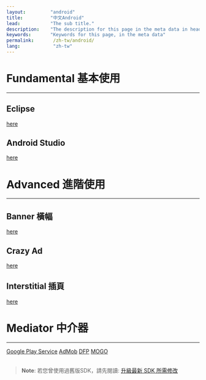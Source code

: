```yaml
---
layout:         "android"
title:          "中文Android"
lead:           "The sub title."
description:    "The description for this page in the meta data in header."
keywords:       "Keywords for this page, in the meta data"
permalink:       /zh-tw/android/
lang:            "zh-tw"
---
```

# Fundamental 基本使用
---
## Eclipse
[here](fundamental/)
## Android Studio
[here](fundamental/android-studio/)
<br>

# Advanced 進階使用
---
## Banner 橫幅
[here](advanced/)
## Crazy Ad
[here](advanced/crazy-ad/)
## Interstitial 插頁
[here](advanced/interstitial-ad/)

# Mediator 中介器
---
[Google Play Service]()
[AdMob]()
[DFP]()
[MOGO]()
<br><br>
> **Note**: 若您曾使用過舊版SDK，請先閱讀: [升級最新 SDK 所需修改](../../tw/update-to-SDK4_2_x/)
